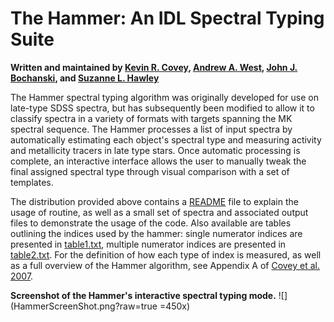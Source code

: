 The Hammer: An IDL Spectral Typing Suite
=========

**Written and maintained by [Kevin R. Covey](http://www2.lowell.edu/users/kcovey/), [Andrew A. West](http://people.bu.edu/aawest/Home.html), [John J. Bochanski](http://johnbochanski.wordpress.com), and [Suzanne L. Hawley](http://www.astro.washington.edu/users/slh)**


The Hammer spectral typing algorithm was originally developed for use on late-type SDSS spectra, but has subsequently been modified to allow it to classify spectra in a variety of formats with targets spanning the MK spectral sequence. The Hammer processes a list of input spectra by automatically estimating each object's spectral type and measuring activity and metallicity tracers in late type stars. Once automatic processing is complete, an interactive interface allows the user to manually tweak the final assigned spectral type through visual comparison with a set of templates. 


The distribution provided above contains a [README](README) file to explain the usage of routine, as well as a small set of spectra and associated output files to demonstrate the usage of the code. Also available are tables outlining the indices used by the hammer: single numerator indices are presented in [table1.txt](table1.txt), multiple numerator indices are presented in [table2.txt](table2.txt). For the definition of how each type of index is measured, as well as a full overview of the Hammer algorithm, see Appendix A of [Covey et al. 2007](http://adsabs.harvard.edu/abs/2007AJ....134.2398C). 

**Screenshot of the Hammer's interactive spectral typing mode.**
![](HammerScreenShot.png?raw=true =450x)